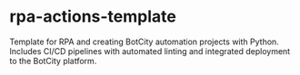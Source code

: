 # rpa-actions-template
Template for RPA and creating BotCity automation projects with Python. Includes CI/CD pipelines with automated linting and integrated deployment to the BotCity platform.
